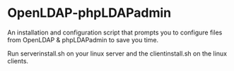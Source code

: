 # OpenLDAP-phpLDAPadmin
An installation and configuration script that prompts you to configure files from OpenLDAP &amp; phpLDAPadmin to save you time.

Run serverinstall.sh on your linux server and the clientinstall.sh on the linux clients.
